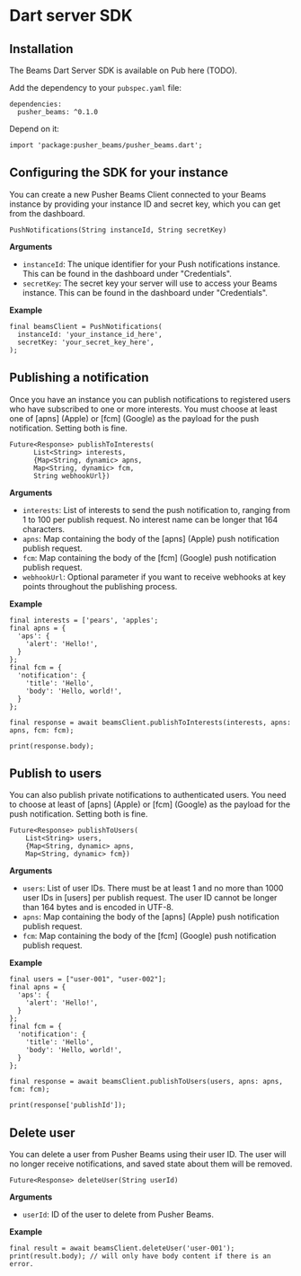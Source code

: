 # Dart server SDK

## Installation

The Beams Dart Server SDK is available on Pub here (TODO).

Add the dependency to your `pubspec.yaml` file:

```
dependencies:
  pusher_beams: ^0.1.0
```

Depend on it:

```
import 'package:pusher_beams/pusher_beams.dart';
```

## Configuring the SDK for your instance

You can create a new Pusher Beams Client connected to your Beams instance by providing your instance ID and secret key, which you can get from the dashboard.

```
PushNotifications(String instanceId, String secretKey)
```

**Arguments**

- `instanceId`: The unique identifier for your Push notifications instance. This can be found in the dashboard under "Credentials".
- `secretKey`: The secret key your server will use to access your Beams instance. This can be found in the dashboard under "Credentials".

**Example**

```
final beamsClient = PushNotifications(
  instanceId: 'your_instance_id_here',
  secretKey: 'your_secret_key_here',
);
```

## Publishing a notification

Once you have an instance you can publish notifications to registered users who have subscribed to one or more interests. You must choose at least one of [apns] (Apple) or [fcm] (Google) as the payload for the push notification. Setting both is fine.

```
Future<Response> publishToInterests(
      List<String> interests,
      {Map<String, dynamic> apns,
      Map<String, dynamic> fcm,
      String webhookUrl})
```

**Arguments**

- `interests`: List of interests to send the push notification to, ranging from 1 to 100 per publish request. No interest name can be longer that 164 characters.
- `apns`: Map containing the body of the [apns] (Apple) push notification publish request.
- `fcm`:  Map containing the body of the [fcm] (Google) push notification publish request.
- `webhookUrl`: Optional parameter if you want to receive webhooks at key points throughout the publishing process.

**Example**

```
final interests = ['pears', 'apples';
final apns = {
  'aps': {
    'alert': 'Hello!',
  }
};
final fcm = {
  'notification': {
    'title': 'Hello',
    'body': 'Hello, world!',
  }
};

final response = await beamsClient.publishToInterests(interests, apns: apns, fcm: fcm);

print(response.body);
```

## Publish to users

You can also publish private notifications to authenticated users. You need to choose at least of [apns] (Apple) or [fcm] (Google) as the payload for the push notification. Setting both is fine.

```
Future<Response> publishToUsers(
    List<String> users,
    {Map<String, dynamic> apns, 
    Map<String, dynamic> fcm})
```

**Arguments**

- `users`: List of user IDs. There must be at least 1 and no more than 1000 user IDs in [users] per publish request. The user ID cannot be longer than 164 bytes and is encoded in UTF-8.
- `apns`: Map containing the body of the [apns] (Apple) push notification publish request.
- `fcm`:  Map containing the body of the [fcm] (Google) push notification publish request.

**Example**

```
final users = ["user-001", "user-002"];
final apns = {
  'aps': {
    'alert': 'Hello!',
  }
};
final fcm = {
  'notification': {
    'title': 'Hello',
    'body': 'Hello, world!',
  }
};

final response = await beamsClient.publishToUsers(users, apns: apns, fcm: fcm);

print(response['publishId']);
```

## Delete user

You can delete a user from Pusher Beams using their user ID. The user will no longer receive notifications, and saved state about them will be removed.

```
Future<Response> deleteUser(String userId)
```

**Arguments**

- `userId`: ID of the user to delete from Pusher Beams.

**Example**

```
final result = await beamsClient.deleteUser('user-001');
print(result.body); // will only have body content if there is an error.
```